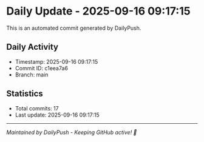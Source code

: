 # Daily Update - 2025-09-16 09:17:15

This is an automated commit generated by DailyPush.

## Daily Activity
- Timestamp: 2025-09-16 09:17:15
- Commit ID: c1eea7a6
- Branch: main

## Statistics
- Total commits: 17
- Last update: 2025-09-16 09:17:15

---
*Maintained by DailyPush - Keeping GitHub active! 🚀*
